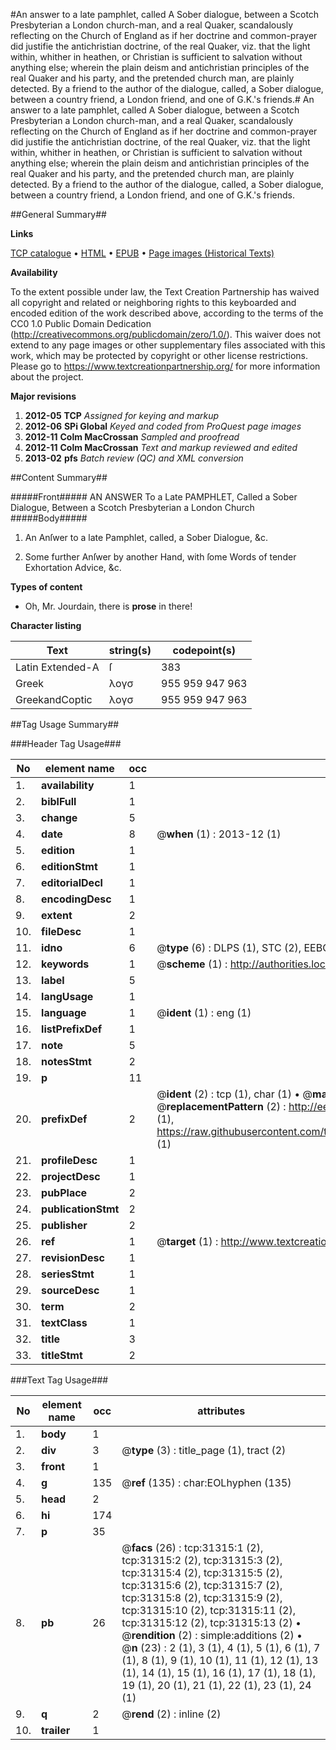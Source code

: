 #An answer to a late pamphlet, called A Sober dialogue, between a Scotch Presbyterian a London church-man, and a real Quaker, scandalously reflecting on the Church of England as if her doctrine and common-prayer did justifie the antichristian doctrine, of the real Quaker, viz. that the light within, whither in heathen, or Christian is sufficient to salvation without anything else; wherein the plain deism and antichristian principles of the real Quaker and his party, and the pretended church man, are plainly detected. By a friend to the author of the dialogue, called, a Sober dialogue, between a country friend, a London friend, and one of G.K.'s friends.#
An answer to a late pamphlet, called A Sober dialogue, between a Scotch Presbyterian a London church-man, and a real Quaker, scandalously reflecting on the Church of England as if her doctrine and common-prayer did justifie the antichristian doctrine, of the real Quaker, viz. that the light within, whither in heathen, or Christian is sufficient to salvation without anything else; wherein the plain deism and antichristian principles of the real Quaker and his party, and the pretended church man, are plainly detected. By a friend to the author of the dialogue, called, a Sober dialogue, between a country friend, a London friend, and one of G.K.'s friends.

##General Summary##

**Links**

[TCP catalogue](http://www.ota.ox.ac.uk/tcp/)  • 
[HTML](http://tei.it.ox.ac.uk/tcp/Texts-HTML/free/A25/A25515.html)  • 
[EPUB](http://tei.it.ox.ac.uk/tcp/Texts-EPUB/free/A25/A25515.epub) • 
[Page images (Historical Texts)](https://historicaltexts.jisc.ac.uk/eebo-99826904e)

**Availability**

To the extent possible under law, the Text Creation Partnership has waived all copyright and related or neighboring rights to this keyboarded and encoded edition of the work described above, according to the terms of the CC0 1.0 Public Domain Dedication (http://creativecommons.org/publicdomain/zero/1.0/). This waiver does not extend to any page images or other supplementary files associated with this work, which may be protected by copyright or other license restrictions. Please go to https://www.textcreationpartnership.org/ for more information about the project.

**Major revisions**

1. __2012-05__ __TCP__ *Assigned for keying and markup*
1. __2012-06__ __SPi Global__ *Keyed and coded from ProQuest page images*
1. __2012-11__ __Colm MacCrossan__ *Sampled and proofread*
1. __2012-11__ __Colm MacCrossan__ *Text and markup reviewed and edited*
1. __2013-02__ __pfs__ *Batch review (QC) and XML conversion*

##Content Summary##

#####Front#####
AN ANSWER To a Late PAMPHLET, Called a Sober Dialogue, Between a Scotch Presbyterian a London Church
#####Body#####

1. An Anſwer to a late Pamphlet, called, a Sober Dialogue, &c.

1. Some further Anſwer by another Hand, with ſome Words of tender Exhortation Advice, &c.

**Types of content**

  * Oh, Mr. Jourdain, there is **prose** in there!

**Character listing**


|Text|string(s)|codepoint(s)|
|---|---|---|
|Latin Extended-A|ſ|383|
|Greek|λογσ|955 959 947 963|
|GreekandCoptic|λογσ|955 959 947 963|

##Tag Usage Summary##

###Header Tag Usage###

|No|element name|occ|attributes|
|---|---|---|---|
|1.|__availability__|1||
|2.|__biblFull__|1||
|3.|__change__|5||
|4.|__date__|8| @__when__ (1) : 2013-12 (1)|
|5.|__edition__|1||
|6.|__editionStmt__|1||
|7.|__editorialDecl__|1||
|8.|__encodingDesc__|1||
|9.|__extent__|2||
|10.|__fileDesc__|1||
|11.|__idno__|6| @__type__ (6) : DLPS (1), STC (2), EEBO-CITATION (1), PROQUEST (1), VID (1)|
|12.|__keywords__|1| @__scheme__ (1) : http://authorities.loc.gov/ (1)|
|13.|__label__|5||
|14.|__langUsage__|1||
|15.|__language__|1| @__ident__ (1) : eng (1)|
|16.|__listPrefixDef__|1||
|17.|__note__|5||
|18.|__notesStmt__|2||
|19.|__p__|11||
|20.|__prefixDef__|2| @__ident__ (2) : tcp (1), char (1)  •  @__matchPattern__ (2) : ([0-9\-]+):([0-9IVX]+) (1), (.+) (1)  •  @__replacementPattern__ (2) : http://eebo.chadwyck.com/downloadtiff?vid=$1&page=$2 (1), https://raw.githubusercontent.com/textcreationpartnership/Texts/master/tcpchars.xml#$1 (1)|
|21.|__profileDesc__|1||
|22.|__projectDesc__|1||
|23.|__pubPlace__|2||
|24.|__publicationStmt__|2||
|25.|__publisher__|2||
|26.|__ref__|1| @__target__ (1) : http://www.textcreationpartnership.org/docs/. (1)|
|27.|__revisionDesc__|1||
|28.|__seriesStmt__|1||
|29.|__sourceDesc__|1||
|30.|__term__|2||
|31.|__textClass__|1||
|32.|__title__|3||
|33.|__titleStmt__|2||


###Text Tag Usage###

|No|element name|occ|attributes|
|---|---|---|---|
|1.|__body__|1||
|2.|__div__|3| @__type__ (3) : title_page (1), tract (2)|
|3.|__front__|1||
|4.|__g__|135| @__ref__ (135) : char:EOLhyphen (135)|
|5.|__head__|2||
|6.|__hi__|174||
|7.|__p__|35||
|8.|__pb__|26| @__facs__ (26) : tcp:31315:1 (2), tcp:31315:2 (2), tcp:31315:3 (2), tcp:31315:4 (2), tcp:31315:5 (2), tcp:31315:6 (2), tcp:31315:7 (2), tcp:31315:8 (2), tcp:31315:9 (2), tcp:31315:10 (2), tcp:31315:11 (2), tcp:31315:12 (2), tcp:31315:13 (2)  •  @__rendition__ (2) : simple:additions (2)  •  @__n__ (23) : 2 (1), 3 (1), 4 (1), 5 (1), 6 (1), 7 (1), 8 (1), 9 (1), 10 (1), 11 (1), 12 (1), 13 (1), 14 (1), 15 (1), 16 (1), 17 (1), 18 (1), 19 (1), 20 (1), 21 (1), 22 (1), 23 (1), 24 (1)|
|9.|__q__|2| @__rend__ (2) : inline (2)|
|10.|__trailer__|1||
